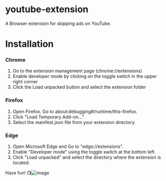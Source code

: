 # youtube-extension
A Browser extension for skipping ads on YouTube.

# Installation

### Chrome
1. Go to the extension management page (chrome://extensions)
2. Enable developer mode by clicking on the toggle switch in the upper right corner
3. Click the Load unpacked button and select the extension folder

### Firefox
1. Open Firefox. Go to about:debugging#/runtime/this-firefox.
2. Click "Load Temporary Add-on…".
3. Select the manifest.json file from your extension directory.

### Edge
1. Open Microsoft Edge and Go to "edge://extensions".
2. Enable "Developer mode" using the toggle switch at the bottom left.
3. Click "Load unpacked" and select the directory where the extension is located.

   
Have fun! 📺![image](https://github.com/user-attachments/assets/3582353e-8d5e-431e-83ac-33a99e2d46ea)

